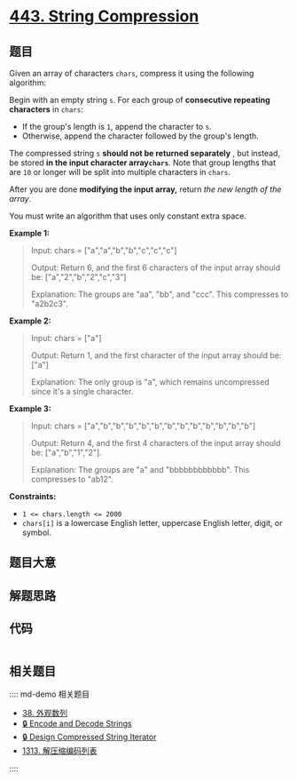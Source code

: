 # [443. String Compression](https://leetcode.com/problems/string-compression)

## 题目

Given an array of characters `chars`, compress it using the following
algorithm:

Begin with an empty string `s`. For each group of **consecutive repeating
characters** in `chars`:

  * If the group's length is `1`, append the character to `s`.
  * Otherwise, append the character followed by the group's length.

The compressed string `s` **should not be returned separately** , but instead,
be stored **in the input character array`chars`**. Note that group lengths
that are `10` or longer will be split into multiple characters in `chars`.

After you are done **modifying the input array,** return _the new length of
the array_.

You must write an algorithm that uses only constant extra space.



**Example 1:**

> Input: chars = ["a","a","b","b","c","c","c"]
> 
> Output: Return 6, and the first 6 characters of the input array should be: ["a","2","b","2","c","3"]
> 
> Explanation: The groups are "aa", "bb", and "ccc". This compresses to "a2b2c3".

**Example 2:**

> Input: chars = ["a"]
> 
> Output: Return 1, and the first character of the input array should be: ["a"]
> 
> Explanation: The only group is "a", which remains uncompressed since it's a single character.

**Example 3:**

> Input: chars = ["a","b","b","b","b","b","b","b","b","b","b","b","b"]
> 
> Output: Return 4, and the first 4 characters of the input array should be: ["a","b","1","2"].
> 
> Explanation: The groups are "a" and "bbbbbbbbbbbb". This compresses to "ab12".



**Constraints:**

  * `1 <= chars.length <= 2000`
  * `chars[i]` is a lowercase English letter, uppercase English letter, digit, or symbol.


## 题目大意

## 解题思路

## 代码

```javascript

```

## 相关题目

:::: md-demo 相关题目
- [38. 外观数列](https://leetcode.com/problems/count-and-say)
- [🔒 Encode and Decode Strings](https://leetcode.com/problems/encode-and-decode-strings)
- [🔒 Design Compressed String Iterator](https://leetcode.com/problems/design-compressed-string-iterator)
- [1313. 解压缩编码列表](https://leetcode.com/problems/decompress-run-length-encoded-list)

::::

